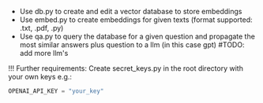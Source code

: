 - Use db.py to create and edit a vector database to store embeddings
- Use embed.py to create embeddings for given texts (format supported: .txt, .pdf, .py)
- Use qa.py to query the database for a given question and propagate the most similar answers plus question to a llm (in this case gpt) #TODO: add more llm's

!!! Further requirements:
Create secret_keys.py in the root directory with your own keys e.g.:
```python
OPENAI_API_KEY = "your_key"
```